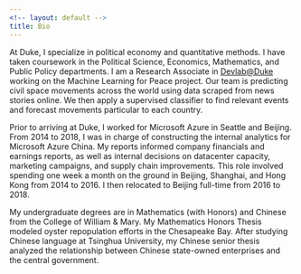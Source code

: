 ```yaml
---
<!-- layout: default -->
title: Bio
---
```


<!-- ## Bio -->

At Duke, I specialize in political economy and quantitative methods. I have taken coursework in the Political Science, Economics, Mathematics, and Public Policy departments. I am a Research Associate in [Devlab@Duke](https://www.devlabduke.com/) working on the Machine Learning for Peace project. Our team is predicting civil space movements across the world using data scraped from news stories online. We then apply a supervised classifier to find relevant events and forecast movements particular to each country.  

Prior to arriving at Duke, I worked for Microsoft Azure in Seattle and Beijing. From 2014 to 2018, I was in charge of constructing the internal analytics for Microsoft Azure China. My reports informed company financials and earnings reports, as well as internal decisions on datacenter capacity, marketing campaigns, and supply chain improvements. This role involved spending one week a month on the ground in Beijing, Shanghai, and Hong Kong from 2014 to 2016. I then relocated to Beijing full-time from 2016 to 2018.

My undergraduate degrees are in Mathematics (with Honors) and Chinese from the College of William & Mary. My Mathematics Honors Thesis modeled oyster repopulation efforts in the Chesapeake Bay. After studying Chinese language at Tsinghua University, my Chinese senior thesis analyzed the relationship between Chinese state-owned enterprises and the central government.
